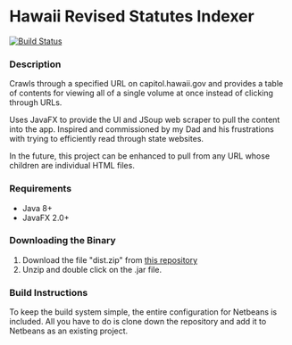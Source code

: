 Hawaii Revised Statutes Indexer 
===============================
[![Build Status](https://travis-ci.org/mtakemoto/hrsindex.svg?branch=master)](https://travis-ci.org/mtakemoto/hrsindex)

### Description
Crawls through a specified URL on capitol.hawaii.gov and provides a table of contents for viewing all of a single volume at once instead of clicking through URLs.  

Uses JavaFX to provide the UI and JSoup web scraper to pull the content into the app. Inspired and commissioned by my Dad and his frustrations with trying to efficiently read through state websites.  

In the future, this project can be enhanced to pull from any URL whose children are individual HTML files.  

### Requirements
* Java 8+
* JavaFX 2.0+

### Downloading the Binary
1. Download the file "dist.zip" from [this repository](../..//releases)
2. Unzip and double click on the .jar file.

### Build Instructions
To keep the build system simple, the entire configuration for Netbeans is included.  All you have to do is clone down the repository and add it to Netbeans as an existing project.  
